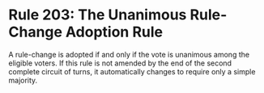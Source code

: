 # Rule 203: The Unanimous Rule-Change Adoption Rule

A rule-change is adopted if and only if the vote is unanimous among the eligible voters. If this rule is not amended by the end of the second complete circuit of turns, it automatically changes to require only a simple majority.